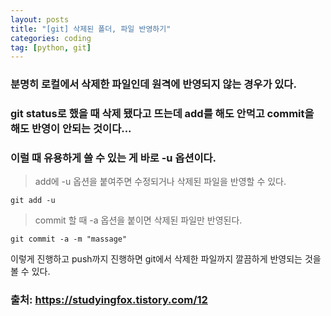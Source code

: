 ```yaml
---
layout: posts
title: "[git] 삭제된 폴더, 파일 반영하기"
categories: coding
tag: [python, git]
---
```


### 분명히 로컬에서 삭제한 파일인데 원격에 반영되지 않는 경우가 있다.
### git status로 했을 때 삭제 됐다고 뜨는데 add를 해도 안먹고 commit을 해도 반영이 안되는 것이다...

### 이럴 때 유용하게 쓸 수 있는 게 바로 -u 옵션이다.
> add에 -u 옵션을 붙여주면 수정되거나 삭제된 파일을 반영할 수 있다.
```
git add -u
```
> commit 할 때 -a 옵션을 붙이면 삭제된 파일만 반영된다.
```
git commit -a -m "massage"
```
이렇게 진행하고 push까지 진행하면 git에서 삭제한 파일까지 깔끔하게 반영되는 것을 볼 수 있다.


### 출처: https://studyingfox.tistory.com/12